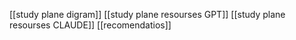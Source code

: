 [[study plane digram]]
[[study plane resourses  GPT]]
[[study plane resourses CLAUDE]]
[[recomendatios]]
